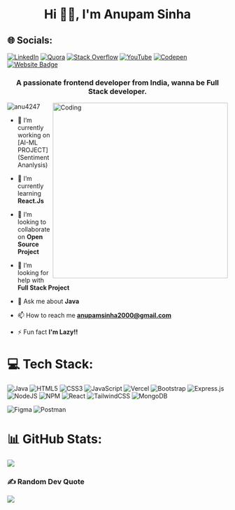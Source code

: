 

<h1 align="center">Hi 👋🏻, I'm Anupam Sinha</h1>




## 🌐 Socials:
[![LinkedIn](https://img.shields.io/badge/LinkedIn-%230077B5.svg?logo=linkedin&logoColor=white)](https://linkedin.com/in/https://www.linkedin.com/in/anupam-sinha-3377a4227/) [![Quora](https://img.shields.io/badge/Quora-%23B92B27.svg?logo=Quora&logoColor=white)](https://quora.com/profile/Anupam-Sinha-71) [![Stack Overflow](https://img.shields.io/badge/-Stackoverflow-FE7A16?logo=stack-overflow&logoColor=white)](https://stackoverflow.com/users/21888905) [![YouTube](https://img.shields.io/badge/YouTube-%23FF0000.svg?logo=YouTube&logoColor=white)](https://youtube.com/@@FOZYHERO) [![Codepen](https://img.shields.io/badge/Codepen-000000?style=for-the-badge&logo=codepen&logoColor=white)](https://codepen.io/skilledcoder07) 
[![Website Badge](https://img.shields.io/badge/DemoPortfolio-Anupam-black)](https://anu4247.github.io/)

<h3 align="center">A passionate frontend developer from India, wanna be Full Stack developer.</h3>

<!--  https://codepen.io/skilledcoder07 -->

<img align="right" alt="Coding" width="400" src="https://media.tenor.com/rePDfDWO3XoAAAAd/hacking.gif">





<p align="left"> <img src="https://komarev.com/ghpvc/?username=anu4247&label=Profile%20views&color=0e75b6&style=flat" alt="anu4247" /> </p>

- 🔭 I’m currently working on [AI-ML PROJECT](Sentiment Ananlysis)

- 🌱 I’m currently learning **React.Js**

- 👯 I’m looking to collaborate on **Open Source Project**

- 🤝 I’m looking for help with **Full Stack Project**

- 💬 Ask me about **Java**

- 📫 How to reach me **anupamsinha2000@gmail.com**

- ⚡ Fun fact **I'm Lazy!!**

<!-- 
## 🌐 Socials:
[![LinkedIn](https://img.shields.io/badge/LinkedIn-%230077B5.svg?logo=linkedin&logoColor=white)](https://linkedin.com/in/https://www.linkedin.com/in/anupam-sinha-3377a4227/) [![Quora](https://img.shields.io/badge/Quora-%23B92B27.svg?logo=Quora&logoColor=white)](https://quora.com/profile/Anupam-Sinha-71) [![Stack Overflow](https://img.shields.io/badge/-Stackoverflow-FE7A16?logo=stack-overflow&logoColor=white)](https://stackoverflow.com/users/21888905) [![YouTube](https://img.shields.io/badge/YouTube-%23FF0000.svg?logo=YouTube&logoColor=white)](https://youtube.com/@@FOZYHERO) [![Codepen](https://img.shields.io/badge/Codepen-000000?style=for-the-badge&logo=codepen&logoColor=white)](https://codepen.io/@skilledcoder07) 
 -->
# 💻 Tech Stack:
![Java](https://img.shields.io/badge/java-%23ED8B00.svg?style=for-the-badge&logo=java&logoColor=white) ![HTML5](https://img.shields.io/badge/html5-%23E34F26.svg?style=for-the-badge&logo=html5&logoColor=white) ![CSS3](https://img.shields.io/badge/css3-%231572B6.svg?style=for-the-badge&logo=css3&logoColor=white) ![JavaScript](https://img.shields.io/badge/javascript-%23323330.svg?style=for-the-badge&logo=javascript&logoColor=%23F7DF1E)  ![Vercel](https://img.shields.io/badge/vercel-%23000000.svg?style=for-the-badge&logo=vercel&logoColor=white) <!--![Firebase](https://img.shields.io/badge/firebase-%23039BE5.svg?style=for-the-badge&logo=firebase)--> ![Bootstrap](https://img.shields.io/badge/bootstrap-%23563D7C.svg?style=for-the-badge&logo=bootstrap&logoColor=white) ![Express.js](https://img.shields.io/badge/express.js-%23404d59.svg?style=for-the-badge&logo=express&logoColor=%2361DAFB) ![NodeJS](https://img.shields.io/badge/node.js-6DA55F?style=for-the-badge&logo=node.js&logoColor=white) ![NPM](https://img.shields.io/badge/NPM-%23000000.svg?style=for-the-badge&logo=npm&logoColor=white) ![React](https://img.shields.io/badge/react-%2320232a.svg?style=for-the-badge&logo=react&logoColor=%2361DAFB) ![TailwindCSS](https://img.shields.io/badge/tailwindcss-%2338B2AC.svg?style=for-the-badge&logo=tailwind-css&logoColor=white) ![MongoDB](https://img.shields.io/badge/MongoDB-%234ea94b.svg?style=for-the-badge&logo=mongodb&logoColor=white) 
<!--![MySQL](https://img.shields.io/badge/mysql-%2300f.svg?style=for-the-badge&logo=mysql&logoColor=white) -->
![Figma](https://img.shields.io/badge/figma-%23F24E1E.svg?style=for-the-badge&logo=figma&logoColor=white) ![Postman](https://img.shields.io/badge/Postman-FF6C37?style=for-the-badge&logo=postman&logoColor=white) 
# 📊 GitHub Stats:
<!-- ![](https://github-readme-stats.vercel.app/api?username=Anu4247&theme=dark&hide_border=false&include_all_commits=false&count_private=false)<br/> -->
![](https://github-readme-streak-stats.herokuapp.com/?user=Anu4247&theme=dark&hide_border=false)<br/>
<!-- ![](https://github-readme-stats.vercel.app/api/top-langs/?username=Anu4247&theme=dark&hide_border=false&include_all_commits=false&count_private=false&layout=compact)
 -->
### ✍️ Random Dev Quote
![](https://quotes-github-readme.vercel.app/api?type=horizontal&theme=radical)

<!-- ---
[![](https://visitcount.itsvg.in/api?id=Anu4247&icon=7&color=0)](https://visitcount.itsvg.in)

 Proudly created with GPRM ( https://gprm.itsvg.in ) -->



